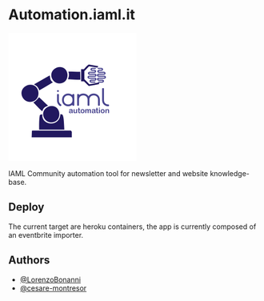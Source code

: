 # Automation.iaml.it

[//]: # (![Logo]&#40;./resources/iamlautomation.png&#41;)

<img src="./resources/iamlautomation.png" alt="logo" width="256"/>

IAML Community automation tool for newsletter and website knowledge-base.

## Deploy  

The current target are heroku containers, the app is currently composed of an eventbrite importer. 



## Authors

- [@LorenzoBonanni](https://www.github.com/LorenzoBonanni)
- [@cesare-montresor](https://www.github.com/cesare-montresor)
